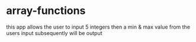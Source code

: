 # array-functions
this app allows the user to input 5 integers then a min &amp; max value from the users input subsequently will be output 
